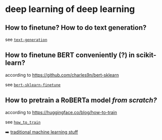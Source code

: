 # deep learning of deep learning

## How to finetune? How to do text generation?

see [`text-generation`](https://github.com/sassbalint/dl/tree/main/text-generation)

## How to finetune BERT conveniently (?) in scikit-learn?

according to https://github.com/charles9n/bert-sklearn

see [`bert-sklearn-finetune`](https://github.com/sassbalint/dl/tree/main/bert-sklearn-finetune)

## How to pretrain a RoBERTa model _from scratch?_

according to https://huggingface.co/blog/how-to-train

see [`how_to_train`](https://github.com/sassbalint/dl/tree/main/how_to_train)

:arrow_right: [traditional machine learning stuff](https://github.com/sassbalint/ml)

